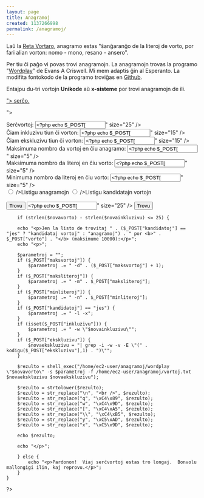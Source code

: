 ```yaml
---
layout: page
title: Anagramoj
created: 1137266998
permalink: /anagramoj/
---
```

<?php
	function kodigu($nova, $strekoj)
	{
		if ($strekoj) {
			$nova = str_replace(" ", "|", $nova);
		} else {
			$nova = str_replace(" ", "", $nova);
		}
		$nova = str_replace("CX", "Q", $nova);
		$nova = str_replace("Cx", "Q", $nova);
		$nova = str_replace("cx", "q", $nova);
		$nova = str_replace("Ĉ", "Q", $nova);
		$nova = str_replace("ĉ", "q", $nova);
		$nova = str_replace("GX", "W", $nova);
		$nova = str_replace("Gx", "W", $nova);
		$nova = str_replace("gx", "w", $nova);
		$nova = str_replace("Ĝ", "W", $nova);
		$nova = str_replace("ĝ", "w", $nova);
		$nova = str_replace("HX", "[", $nova);
		$nova = str_replace("Hx", "[", $nova);
		$nova = str_replace("hx", "[", $nova);
		$nova = str_replace("Ĥ", "[", $nova);
		$nova = str_replace("ĥ", "[", $nova);
		$nova = str_replace("JX", "\\", $nova);
		$nova = str_replace("Jx", "\\", $nova);
		$nova = str_replace("jx", "\\", $nova);
		$nova = str_replace("Ĵ", "\\", $nova);
		$nova = str_replace("ĵ", "\\", $nova);
		$nova = str_replace("UX", "Y", $nova);
		$nova = str_replace("Ux", "Y", $nova);
		$nova = str_replace("ux", "y", $nova);
		$nova = str_replace("Ŭ", "Y", $nova);
		$nova = str_replace("ŭ", "y", $nova);
		$nova = str_replace("SX", "X", $nova);
		$nova = str_replace("Sx", "X", $nova);
		$nova = str_replace("sx", "x", $nova);
		$nova = str_replace("Ŝ", "X", $nova);
		$nova = str_replace("ŝ", "x", $nova);
		return $nova;
	}
?>

Laŭ la [Reta Vortaro](http://purl.org/NET/voko/revo/), anagramo estas "ŝanĝaranĝo de la literoj de vorto, por fari alian vorton: nomo - mono, resano - ansero".

Per tiu ĉi paĝo vi povas trovi anagramojn.  La anagramojn trovas la programo "[Wordplay](http://hsvmovies.com/static_subpages/personal_orig/wordplay/index.html)" de Evans A Criswell.  Mi mem adaptis ĝin al Esperanto.  La modifita fontokodo de la programo troviĝas en [Github](https://github.com/argilo/anagramoj).

Entajpu du-tri vortojn **Unikode** aŭ **x-sisteme** por trovi anagramojn de ili.

<p><a href="anagramoj<?php echo isset($_GET["detale"]) ? "" : "?detale" ?>"><?php echo isset($_GET["detale"]) ? "Simpla" : "Detala" ?> serĉo.</a></p>
<form method="post" action="anagramoj<?php echo isset($_GET["detale"]) ? "?detale" : "" ?>"><p>
<?php
	if (isset($_GET["detale"])) {
?>
Serĉvortoj: <input type="text" name="vorto" value="<?php echo $_POST["vorto"] ?>" size="25" />
<br />Ĉiam inkluzivu tiun ĉi vorton: <input type="text" name="inkluzivu" value="<?php echo $_POST["inkluzivu"] ?>" size="15" />
<br />Ĉiam ekskluzivu tiun ĉi vorton: <input type="text" name="ekskluzivu" value="<?php echo $_POST["ekskluzivu"] ?>" size="15" />
<br />Maksimuma nombro da vortoj en ĉiu anagramo: <input type="text" name="maksvortoj" value="<?php echo $_POST["maksvortoj"] ?>" size="5" />
<br />Maksimuma nombro da literoj en ĉiu vorto: <input type="text" name="maksliteroj" value="<?php echo $_POST["maksliteroj"] ?>" size="5" />
<br />Minimuma nombro da literoj en ĉiu vorto: <input type="text" name="minliteroj" value="<?php echo $_POST["minliteroj"] ?>" size="5" />
<br /><input name="kandidatoj" type="radio" value="ne" <?php echo $_POST["kandidatoj"] != "jes" ? "checked=\"checked\"" : "" ?> />Listigu anagramojn
<input name="kandidatoj" type="radio" value="jes" <?php echo $_POST["kandidatoj"] == "jes" ? "checked=\"checked\"" : "" ?> />Listigu kandidatajn vortojn
<br /><br /><input type="submit" value="Trovu" />
<?php
	} else {
?>
<input type="text" name="vorto" value="<?php echo $_POST["vorto"] ?>" size="25" />
<input type="submit" value="Trovu" />
<?php
	}
?>
</p></form>
<?php
	if (isset($_POST["vorto"])) {
		$novavorto = kodigu($_POST["vorto"], 0);
		$novainkluzivu = kodigu($_POST["inkluzivu"], 0);

		if (strlen($novavorto) - strlen($novainkluzivu) <= 25) {

		echo "<p>Jen la listo de trovitaj " . ($_POST["kandidatoj"] == "jes" ? "kandidataj vortoj" : "anagramoj") . " por <b>" . $_POST["vorto"] . "</b> (maksimume 10000):</p>";
		echo "<p>";

		$parametroj = "";
		if ($_POST["maksvortoj"]) {
			$parametroj .= " -d" . ($_POST["maksvortoj"] + 1);
		}
        if ($_POST["maksliteroj"]) {
			$parametroj .= " -m" . $_POST["maksliteroj"];
		}
        if ($_POST["minliteroj"]) {
			$parametroj .= " -n" . $_POST["minliteroj"];
		}
		if ($_POST["kandidatoj"] == "jes") {
			$parametroj .= " -l -x";
		}
        if (isset($_POST["inkluzivu"])) {
			$parametroj .= " -w \"$novainkluzivu\"";
		}
		if ($_POST["ekskluzivu"]) {
			$novaekskluzivu = "| grep -i -w -v -E \"(" . kodigu($_POST["ekskluzivu"],1) . ")\"";
		}

		$rezulto = shell_exec("/home/ec2-user/anagramoj/wordplay \"$novavorto\" -s $parametroj -f /home/ec2-user/anagramoj/vortoj.txt $novaekskluzivu $novaekskluzivu");

		$rezulto = strtolower($rezulto);
		$rezulto = str_replace("\n", "<br />", $rezulto);
        $rezulto = str_replace("q", "\xC4\x89", $rezulto);
        $rezulto = str_replace("w", "\xC4\x9D", $rezulto);
        $rezulto = str_replace("[", "\xC4\xA5", $rezulto);
        $rezulto = str_replace("\\", "\xC4\xB5", $rezulto);
        $rezulto = str_replace("y", "\xC5\xAD", $rezulto);
        $rezulto = str_replace("x", "\xC5\x9D", $rezulto);

		echo $rezulto;

		echo "</p>";

		} else {
			echo "<p>Pardonon!  Viaj serĉvortoj estas tro longaj.  Bonvolu mallongigi ilin, kaj reprovu.</p>";
		}
	}
?>
